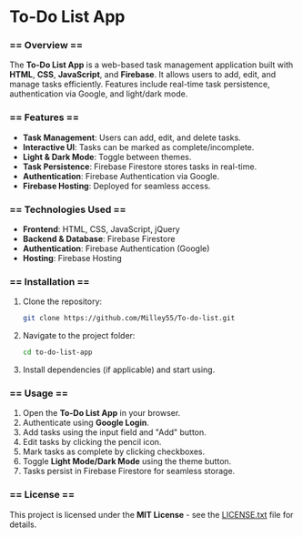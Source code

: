 # To-Do List App

### == Overview ==
The **To-Do List App** is a web-based task management application built with **HTML**, **CSS**, **JavaScript**, and **Firebase**. It allows users to add, edit, and manage tasks efficiently. Features include real-time task persistence, authentication via Google, and light/dark mode.

### == Features ==
* **Task Management**: Users can add, edit, and delete tasks.
* **Interactive UI**: Tasks can be marked as complete/incomplete.
* **Light & Dark Mode**: Toggle between themes.
* **Task Persistence**: Firebase Firestore stores tasks in real-time.
* **Authentication**: Firebase Authentication via Google.
* **Firebase Hosting**: Deployed for seamless access.

### == Technologies Used ==
* **Frontend**: HTML, CSS, JavaScript, jQuery
* **Backend & Database**: Firebase Firestore
* **Authentication**: Firebase Authentication (Google)
* **Hosting**: Firebase Hosting

### == Installation ==
1. Clone the repository:
    ```bash
    git clone https://github.com/Milley55/To-do-list.git
    ```
2. Navigate to the project folder:
    ```bash
    cd to-do-list-app
    ```
3. Install dependencies (if applicable) and start using.

### == Usage ==
1. Open the **To-Do List App** in your browser.
2. Authenticate using **Google Login**.
3. Add tasks using the input field and "Add" button.
4. Edit tasks by clicking the pencil icon.
5. Mark tasks as complete by clicking checkboxes.
6. Toggle **Light Mode/Dark Mode** using the theme button.
7. Tasks persist in Firebase Firestore for seamless storage.

### == License ==
This project is licensed under the **MIT License** - see the [LICENSE.txt](LICENSE.txt) file for details.
